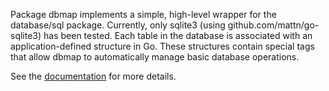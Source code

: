 Package dbmap implements a simple, high-level wrapper for the database/sql
package. Currently, only sqlite3 (using github.com/mattn/go-sqlite3) has been
tested. Each table in the database is associated with an application-defined
structure in Go. These structures contain special tags that allow dbmap to
automatically manage basic database operations.

See the [documentation](http://godoc.org/code.google.com/p/dbmap) for more details.
